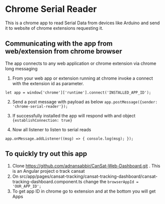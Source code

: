 # Chrome Serial Reader 
This is a chrome app to read Serial Data from devices like Arduino and send it to website of chrome extensions requesting it.

## Communicating with the app from web/extension from chrome browser
The app connects to any web application or chrome extension via chrome long messaging
1. From your web app or extension running at chrome invoke a connect with the extension 
id as parameter.

`let app = window['chrome']['runtime'].connect('INSTALLED_APP_ID');`

2. Send a post message with payload as below
`app.postMessage({sender: 'chrome-serial-reader'});`

3. If successfully installed the app will respond with and object
`{establishConnection: true}`

3. Now all listener to listen to serial reads

`app.onMessage.addListener((msg) => {
          console.log(msg);
 });`
 
 
## To quickly try out this app
1. Clone https://github.com/adnansabbir/CanSat-Web-Dashboard.git . This is an Angular project o track cansat
2. On src/app/pages/cansat-tracking/cansat-tracking-dashboard/cansat-tracking-dashboard.component.ts change the `browserAppId = 'OUR_APP_ID';`
3. To get app ID in chrome go to extension and at the bottom you will get Apps
